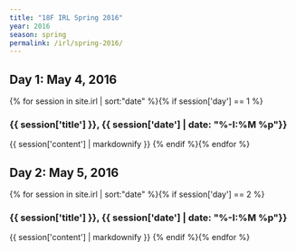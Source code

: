 ```yaml
---
title: "18F IRL Spring 2016"
year: 2016
season: spring
permalink: /irl/spring-2016/
---
```

## Day 1: May 4, 2016
{% for session in site.irl | sort:"date" %}{% if session['day'] == 1 %}
  <h3 id="day-1-{{ session['slug'] }}">{{ session['title'] }}, {{ session['date'] | date: "%-I:%M %p"}}</h3>
  {{ session['content'] | markdownify }}
{% endif %}{% endfor %}

## Day 2: May 5, 2016
{% for session in site.irl | sort:"date" %}{% if session['day'] == 2 %}
  <h3 id="day-2-{{ session['slug'] }}">{{ session['title'] }}, {{ session['date'] | date: "%-I:%M %p"}}</h3>
  {{ session['content'] | markdownify }}
{% endif %}{% endfor %}

